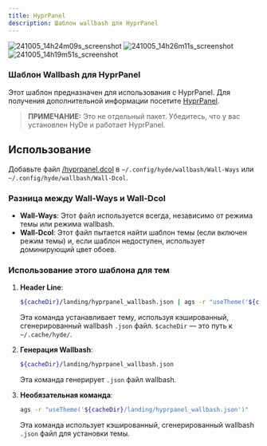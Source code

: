 ```yaml
---
title: HyprPanel
description: Шаблон wallbash для HyprPanel
---
```


![241005_14h24m09s_screenshot](https://github.com/user-attachments/assets/355aa7f0-856b-47f6-8ced-58bc0c4a3481)
![241005_14h26m11s_screenshot](https://github.com/user-attachments/assets/e7551bec-573c-4d37-91b9-de9400176cac)
![241005_14h19m51s_screenshot](https://github.com/user-attachments/assets/11f40837-08fe-4979-b16e-b1d0a6fd4fcd)


### Шаблон Wallbash для HyprPanel

Этот шаблон предназначен для использования с HyprPanel. Для получения дополнительной информации посетите [HyprPanel](https://hyprpanel.com/).

> **ПРИМЕЧАНИЕ:** Это не отдельный пакет. Убедитесь, что у вас установлен HyDe и работает HyprPanel.

## Использование

Добавьте файл [/hyprpanel.dcol](https://github.com/HyDE-Project/HyprPanel/blob/3f20c8922d7c3547688a2b16eb74846170a9f224/hyprpanel.dcol) в `~/.config/hyde/wallbash/Wall-Ways` или `~/.config/hyde/wallbash/Wall-Dcol`.

### Разница между Wall-Ways и Wall-Dcol

- **Wall-Ways**: Этот файл используется всегда, независимо от режима темы или режима wallbash.
- **Wall-Dcol**: Этот файл пытается найти шаблон темы (если включен режим темы) и, если шаблон недоступен, использует доминирующий цвет обоев.

### Использование этого шаблона для тем

1. **Header Line**:
    ```sh
    ${cacheDir}/landing/hyprpanel_wallbash.json | ags -r "useTheme('${cacheDir}/landing/hyprpanel_wallbash.json')"
    ```
    Эта команда устанавливает тему, используя кэшированный, сгенерированный wallbash `.json` файл.
    `$cacheDir` — это путь к `~/.cache/hyde/`.

2. **Генерация Wallbash**:
    ```sh
    ${cacheDir}/landing/hyprpanel_wallbash.json
    ```
    Эта команда генерирует `.json` файл wallbash.

3. **Необязательная команда**:
    ```sh
    ags -r "useTheme('${cacheDir}/landing/hyprpanel_wallbash.json')"
    ```
    Эта команда использует кэшированный, сгенерированный wallbash `.json` файл для установки темы.
